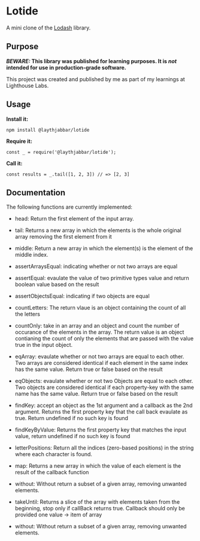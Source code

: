 # Lotide

A mini clone of the [Lodash](https://lodash.com) library.

## Purpose

**_BEWARE:_ This library was published for learning purposes. It is _not_ intended for use in production-grade software.**

This project was created and published by me as part of my learnings at Lighthouse Labs. 

## Usage

**Install it:**

`npm install @laythjabbar/lotide`

**Require it:**

`const _ = require('@laythjabbar/lotide');`

**Call it:**

`const results = _.tail([1, 2, 3]) // => [2, 3]`

## Documentation

The following functions are currently implemented:


* head: Return the first element of the input array.

* tail: Returns a new array in which the elements is the whole 
  original  array removing the first element from it

* middle: Return a new array in which the element(s) is the element of the middle index. 

* assertArraysEqual: indicating whether or not two arrays are equal

* assertEqual: evaulate the value of two primitive types value and return boolean value based on the result

* assertObjectsEqual: indicating if  two objects are equal

* countLetters: The return vlaue is an object containing the count of all the letters

* countOnly: take in an array and an object and count the number of occurance of the elements in the array. The return value is an object contianing the count of only the elements that are passed with the value true in the input object.

* eqArray: evaulate whether or not two arrays are equal to each other. Two arrays are considered identical if each element in the same index has the same value. Return true or false based on the result

* eqObjects: evaulate whether or not two Objects are equal to each other. Two objects are considered identical if each property-key with the same name has the same value. Return true or false based on the result

* findKey: accept an object as the 1st argument and a callback as the 2nd argument. Returns the first property key that the call back evaulate as true. Return undefined if no such key is found

* findKeyByValue: Returns the first property key that matches the input value, return undefined if no such key is found

* letterPositions: Return all the indices (zero-based positions) in the string where each character is found.

* map: Returns a new array in which the value of each element is the result of the callback function

* without: Without return a subset of a given array, removing unwanted elements.

* takeUntil: Returns a slice of the array with elements taken from the beginning, stop only if callBack returns true. Callback should only be provided one value -> item of array

* without: Without return a subset of a given array, removing unwanted elements.
